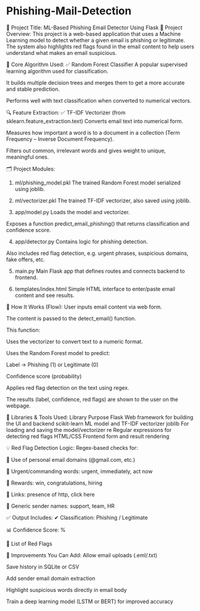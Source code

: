 # Phishing-Mail-Detection
📌 Project Title:
ML-Based Phishing Email Detector Using Flask
🧠 Project Overview:
This project is a web-based application that uses a Machine Learning model to detect whether a given email is phishing or legitimate. The system also highlights red flags found in the email content to help users understand what makes an email suspicious.

🧮 Core Algorithm Used:
✅ Random Forest Classifier
A popular supervised learning algorithm used for classification.

It builds multiple decision trees and merges them to get a more accurate and stable prediction.

Performs well with text classification when converted to numerical vectors.

🔍 Feature Extraction:
✅ TF-IDF Vectorizer (from sklearn.feature_extraction.text)
Converts email text into numerical form.

Measures how important a word is to a document in a collection (Term Frequency – Inverse Document Frequency).

Filters out common, irrelevant words and gives weight to unique, meaningful ones.

🗂 Project Modules:
1. ml/phishing_model.pkl
The trained Random Forest model serialized using joblib.

2. ml/vectorizer.pkl
The trained TF-IDF vectorizer, also saved using joblib.

3. app/model.py
Loads the model and vectorizer.

Exposes a function predict_email_phishing() that returns classification and confidence score.

4. app/detector.py
Contains logic for phishing detection.

Also includes red flag detection, e.g. urgent phrases, suspicious domains, fake offers, etc.

5. main.py
Main Flask app that defines routes and connects backend to frontend.

6. templates/index.html
Simple HTML interface to enter/paste email content and see results.

🧠 How It Works (Flow):
User inputs email content via web form.

The content is passed to the detect_email() function.

This function:

Uses the vectorizer to convert text to a numeric format.

Uses the Random Forest model to predict:

Label → Phishing (1) or Legitimate (0)

Confidence score (probability)

Applies red flag detection on the text using regex.

The results (label, confidence, red flags) are shown to the user on the webpage.

🧰 Libraries & Tools Used:
Library	Purpose
Flask	Web framework for building the UI and backend
scikit-learn	ML model and TF-IDF vectorizer
joblib	For loading and saving the model/vectorizer
re	Regular expressions for detecting red flags
HTML/CSS	Frontend form and result rendering

💡 Red Flag Detection Logic:
Regex-based checks for:

🚩 Use of personal email domains (@gmail.com, etc.)

🚩 Urgent/commanding words: urgent, immediately, act now

🚩 Rewards: win, congratulations, hiring

🚩 Links: presence of http, click here

🚩 Generic sender names: support, team, HR

✅ Output Includes:
✔ Classification: Phishing / Legitimate

📊 Confidence Score: %

🛑 List of Red Flags

🧪 Improvements You Can Add:
Allow email uploads (.eml/.txt)

Save history in SQLite or CSV

Add sender email domain extraction

Highlight suspicious words directly in email body

Train a deep learning model (LSTM or BERT) for improved accuracy
